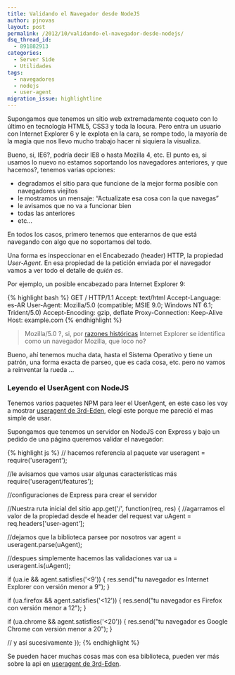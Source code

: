 ```yaml
---
title: Validando el Navegador desde NodeJS
author: pjnovas
layout: post
permalink: /2012/10/validando-el-navegador-desde-nodejs/
dsq_thread_id:
  - 891882913
categories:
  - Server Side
  - Utilidades
tags:
  - navegadores
  - nodejs
  - user-agent
migration_issue: highlightline
---
```

Supongamos que tenemos un sitio web extremadamente coqueto con lo último en tecnología HTML5, CSS3 y toda la locura. Pero entra un usuario con Internet Explorer 6 y le explota en la cara, se rompe todo, la mayoría de la magia que nos llevo mucho trabajo hacer ni siquiera la visualiza. 

Bueno, si, IE6?, podría decir IE8 o hasta Mozilla 4, etc. El punto es, si usamos lo nuevo no estamos soportando los navegadores anteriores, y que hacemos?, tenemos varias opciones: 

  * degradamos el sitio para que funcione de la mejor forma posible con navegadores viejitos
  * le mostramos un mensaje: &#8220;Actualizate esa cosa con la que navegas&#8221;
  * le avisamos que no va a funcionar bien
  * todas las anteriores
  * etc&#8230;

En todos los casos, primero tenemos que enterarnos de que está navegando con algo que no soportamos del todo.

Una forma es inspeccionar en el Encabezado (header) HTTP, la propiedad *User-Agent*. En esa propiedad de la petición enviada por el navegador vamos a ver todo el detalle de *quién es*.

Por ejemplo, un posible encabezado para Internet Explorer 9:

<!--highlight:[4]-->
{% highlight bash %}
GET / HTTP/1.1
Accept: text/html
Accept-Language: es-AR
User-Agent: Mozilla/5.0 (compatible; MSIE 9.0; Windows NT 6.1; Trident/5.0)
Accept-Encoding: gzip, deflate
Proxy-Connection: Keep-Alive
Host: example.com
 {% endhighlight %}

> Mozilla/5.0 ?, si, por [razones históricas][1] Internet Explorer se identifica como un navegador Mozilla, que loco no? 

Bueno, ahí tenemos mucha data, hasta el Sistema Operativo y tiene un patrón, una forma exacta de parseo, que es cada cosa, etc. pero no vamos a reinventar la rueda &#8230;

### Leyendo el UserAgent con NodeJS

Tenemos varios paquetes NPM para leer el UserAgent, en este caso les voy a mostrar [useragent de 3rd-Eden][2], elegí este porque me pareció el mas simple de usar.

Supongamos que tenemos un servidor en NodeJS con Express y bajo un pedido de una página queremos validar el navegador:

{% highlight js %}
// hacemos referencia al paquete
var useragent = require('useragent');

//le avisamos que vamos usar algunas características más
require('useragent/features');

//configuraciones de Express para crear el servidor 

//Nuestra ruta inicial del sitio
app.get('/', function(req, res) {
  //agarramos el valor de la propiedad desde el header del request
  var uAgent = req.headers['user-agent'];

  //dejamos que la biblioteca parsee por nosotros
  var agent = useragent.parse(uAgent);

  //despues simplemente hacemos las validaciones
  var ua = useragent.is(uAgent);

  if (ua.ie && agent.satisfies('<9')) {
     res.send("tu navegador es Internet Explorer con versión menor a 9");
  }

  if (ua.firefox && agent.satisfies('<12')) {
     res.send("tu navegador es Firefox con versión menor a 12");
  }

  if (ua.chrome && agent.satisfies('<20')) {
     res.send("tu navegador es Google Chrome con versión menor a 20");
  }

  // y así sucesivamente
});
 {% endhighlight %}

Se pueden hacer muchas cosas mas con esa biblioteca, pueden ver más sobre la api en [useragent de 3rd-Eden][2].

 [1]: http://fernetjs.com/la-historia-de-javascript/ "La Historia de Javascript"
 [2]: https://github.com/3rd-Eden/useragent